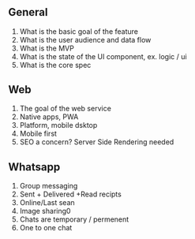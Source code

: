 #

## General

1. What is the basic goal of the feature
2. What is the user audience and data flow
3. What is the MVP
4. What is the state of the UI component, ex. logic / ui
5. What is the core spec

## Web

1. The goal of the web service
2. Native apps, PWA
3. Platform, mobile dsktop
4. Mobile first
5. SEO a concern? Server Side Rendering needed

## Whatsapp

1. Group messaging
2. Sent + Delivered +Read recipts
3. Online/Last sean
4. Image sharing0
5. Chats are temporary / permenent
6. One to one chat
